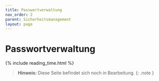 ```yaml
---
title: Passwortverwaltung
nav_order: 2
parent: Sicherheitsmanagement
layout: page
---
```


# Passwortverwaltung
{% include reading_time.html %}

> **Hinweis:** Diese Seite befindet sich noch in Bearbeitung.
{: .note }
